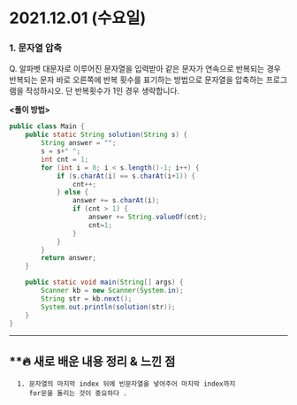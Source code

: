 # 2021.12.01 (수요일)
### **1. 문자열 압축**

Q. 알파벳 대문자로 이루어진 문자열을 입력받아 같은 문자가 연속으로 반복되는 경우 반복되는 문자 
   바로 오른쪽에 반복 횟수를 표기하는 방법으로 문자열을 압축하는 프로그램을 작성하시오.
   단 반복횟수가 1인 경우 생략합니다.


**<풀이 방법>**

```java
public class Main {
    public static String solution(String s) {
        String answer = "";
        s = s+" ";
        int cnt = 1;
        for (int i = 0; i < s.length()-1; i++) {
            if (s.charAt(i) == s.charAt(i+1)) {
                cnt++;
            } else {
                answer += s.charAt(i);
                if (cnt > 1) {
                    answer += String.valueOf(cnt);
                    cnt=1;
                }
            }
        }
        return answer;
    }

    public static void main(String[] args) {
        Scanner kb = new Scanner(System.in);
        String str = kb.next();
        System.out.println(solution(str));
    }
}


```

---
##  **🔥 새로 배운 내용 정리 & 느낀 점
      
      1. 문자열의 마지막 index 뒤에 빈문자열을 넣어주어 마지막 index까지
         for문을 돌리는 것이 중요하다 .

     
